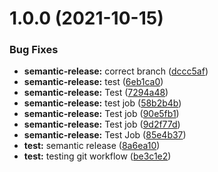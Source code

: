 # 1.0.0 (2021-10-15)


### Bug Fixes

* **semantic-release:** correct branch ([dccc5af](https://github.com/abouganemi/semantic-release/commit/dccc5af0ba33fabfeccc3fa0a854bcf817b24f1b))
* **semantic-release:** test ([6eb1ca0](https://github.com/abouganemi/semantic-release/commit/6eb1ca06874f4ce96f5057a8b6db41ec35301287))
* **semantic-release:** Test ([7294a48](https://github.com/abouganemi/semantic-release/commit/7294a48e03d02d7c579aecbaa99153a77d86e1ea))
* **semantic-release:** test job ([58b2b4b](https://github.com/abouganemi/semantic-release/commit/58b2b4b7e3cc24e93ab4711445bdc4739ba8754b))
* **semantic-release:** Test job ([90e5fb1](https://github.com/abouganemi/semantic-release/commit/90e5fb1c8e211fb67f35137e913d207cfc9b84bf))
* **semantic-release:** Test job ([9d2f77d](https://github.com/abouganemi/semantic-release/commit/9d2f77dfdf10f53b80c29088a6612c40913d589c))
* **semantic-release:** Test Job ([85e4b37](https://github.com/abouganemi/semantic-release/commit/85e4b3791c4622ff59cd25d2c63919a418d44c6d))
* **test:** semantic release ([8a6ea10](https://github.com/abouganemi/semantic-release/commit/8a6ea101a177bdcc73a21e87a4afd88f5f6e72c8))
* **test:** testing git workflow ([be3c1e2](https://github.com/abouganemi/semantic-release/commit/be3c1e273bfe10e28d06a3752178b26a5d78bdc6))

